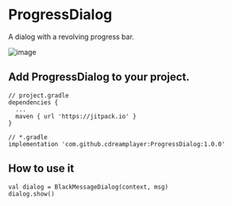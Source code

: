 # ProgressDialog
A dialog with a revolving progress bar.

![image]("https://github.com/cdreamplayer/ProgressDialog/show/show.gif")

## Add ProgressDialog to your project.
    
    // project.gradle
    dependencies {
      ...
      maven { url 'https://jitpack.io' }
    }

    // *.gradle
    implementation 'com.github.cdreamplayer:ProgressDialog:1.0.0'

## How to use it 

    val dialog = BlackMessageDialog(context, msg)
    dialog.show()
